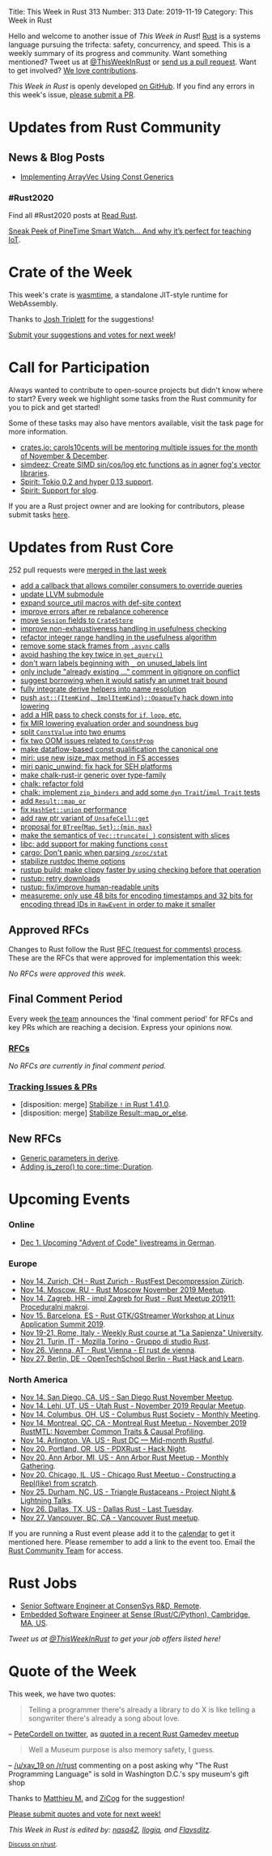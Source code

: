 Title: This Week in Rust 313
Number: 313
Date: 2019-11-19
Category: This Week in Rust

Hello and welcome to another issue of *This Week in Rust*!
[Rust](http://rust-lang.org) is a systems language pursuing the trifecta: safety, concurrency, and speed.
This is a weekly summary of its progress and community.
Want something mentioned? Tweet us at [@ThisWeekInRust](https://twitter.com/ThisWeekInRust) or [send us a pull request](https://github.com/cmr/this-week-in-rust).
Want to get involved? [We love contributions](https://github.com/rust-lang/rust/blob/master/CONTRIBUTING.md).

*This Week in Rust* is openly developed [on GitHub](https://github.com/cmr/this-week-in-rust).
If you find any errors in this week's issue, [please submit a PR](https://github.com/cmr/this-week-in-rust/pulls).

# Updates from Rust Community

## News & Blog Posts

- [Implementing ArrayVec Using Const Generics](http://adventures.michaelfbryan.com/posts/const-arrayvec/)

### #Rust2020

Find all #Rust2020 posts at [Read Rust](https://readrust.net/rust-2020/).

[Sneak Peek of PineTime Smart Watch… And why it’s perfect for teaching IoT](https://medium.com/swlh/sneak-peek-of-pinetime-smart-watch-and-why-its-perfect-for-teaching-iot-81b74161c159?source=friends_link&sk=d9301466f5499bece3e7b638e99ec20d).

# Crate of the Week

This week's crate is [wasmtime](https://github.com/bytecodealliance/wasmtime), a standalone JIT-style runtime for WebAssembly.

Thanks to [Josh Triplett](https://users.rust-lang.org/t/crate-of-the-week/2704/671) for the suggestions!

[Submit your suggestions and votes for next week][submit_crate]!

[submit_crate]: https://users.rust-lang.org/t/crate-of-the-week/2704

# Call for Participation

Always wanted to contribute to open-source projects but didn't know where to start?
Every week we highlight some tasks from the Rust community for you to pick and get started!

Some of these tasks may also have mentors available, visit the task page for more information.

* [crates.io: carols10cents will be mentoring multiple issues for the month of November & December](https://github.com/rust-lang/crates.io/issues?q=is%3Aissue+is%3Aopen+sort%3Aupdated-desc+label%3AE-mentor).
* [simdeez: Create SIMD sin/cos/log etc functions as in agner fog's vector libraries](https://github.com/jackmott/simdeez/issues/17).
* [Spirit: Tokio 0.2 and hyper 0.13 support](https://github.com/vorner/spirit/issues/45).
* [Spirit: Support for slog](https://github.com/vorner/spirit/issues/46).

If you are a Rust project owner and are looking for contributors, please submit tasks [here][guidelines].

[guidelines]: https://users.rust-lang.org/t/twir-call-for-participation/4821

# Updates from Rust Core

252 pull requests were [merged in the last week][merged]

[merged]: https://github.com/search?q=is%3Apr+org%3Arust-lang+is%3Amerged+merged%3A2019-11-11..2019-11-18

* [add a callback that allows compiler consumers to override queries](https://github.com/rust-lang/rust/pull/66297)
* [update LLVM submodule](https://github.com/rust-lang/rust/pull/66318)
* [expand source_util macros with def-site context](https://github.com/rust-lang/rust/pull/66349)
* [improve errors after re rebalance coherence](https://github.com/rust-lang/rust/pull/66253)
* [move `Session` fields to `CrateStore`](https://github.com/rust-lang/rust/pull/66334)
* [improve non-exhaustiveness handling in usefulness checking](https://github.com/rust-lang/rust/pull/66330)
* [refactor integer range handling in the usefulness algorithm](https://github.com/rust-lang/rust/pull/66326)
* [remove some stack frames from `.async` calls](https://github.com/rust-lang/rust/pull/66398)
* [avoid hashing the key twice in `get_query()`](https://github.com/rust-lang/rust/pull/66013)
* [don't warn labels beginning with `_` on unused_labels lint](https://github.com/rust-lang/rust/pull/66419)
* [only include "already existing ..." comment in gitignore on conflict](https://github.com/rust-lang/cargo/pull/7570)
* [suggest borrowing when it would satisfy an unmet trait bound](https://github.com/rust-lang/rust/pull/65456)
* [fully integrate derive helpers into name resolution](https://github.com/rust-lang/rust/pull/64694)
* [push `ast::{ItemKind, ImplItemKind}::OpaqueTy` hack down into lowering](https://github.com/rust-lang/rust/pull/66197)
* [add a HIR pass to check consts for `if`, `loop`, etc.](https://github.com/rust-lang/rust/pull/66170)
* [fix MIR lowering evaluation order and soundness bug](https://github.com/rust-lang/rust/pull/65608)
* [split `ConstValue` into two enums](https://github.com/rust-lang/rust/pull/66233)
* [fix two OOM issues related to `ConstProp`](https://github.com/rust-lang/rust/pull/66394)
* [make dataflow-based const qualification the canonical one](https://github.com/rust-lang/rust/pull/66385)
* [miri: use new isize_max method in FS accesses](https://github.com/rust-lang/miri/pull/1056)
* [miri panic_unwind: fix hack for SEH platforms](https://github.com/rust-lang/rust/pull/66466)
* [make chalk-rust-ir generic over type-family](https://github.com/rust-lang/chalk/pull/284)
* [chalk: refactor fold](https://github.com/rust-lang/chalk/pull/283)
* [chalk: implement `zip_binders` and add some `dyn Trait`/`impl Trait` tests](https://github.com/rust-lang/chalk/pull/282)
* [add `Result::map_or`](https://github.com/rust-lang/rust/pull/66292)
* [fix `HashSet::union` performance](https://github.com/rust-lang/rust/pull/66280)
* [add raw ptr variant of `UnsafeCell::get`](https://github.com/rust-lang/rust/pull/66248)
* [proposal for `BTree`{`Map`, `Set`}`::`{`min`, `max`}](https://github.com/rust-lang/rust/pull/65637)
* [make the semantics of `Vec::truncate(_)` consistent with slices](https://github.com/rust-lang/rust/pull/64432)
* [libc: add support for making functions `const`](https://github.com/rust-lang/libc/pull/1536)
* [cargo: Don't panic when parsing `/proc/stat`](https://github.com/rust-lang/cargo/pull/7580)
* [stabilize rustdoc theme options](https://github.com/rust-lang/rust/pull/54733)
* [rustup build: make clippy faster by using checking before that operation](https://github.com/rust-lang/rustup/pull/2122)
* [rustup: retry downloads](https://github.com/rust-lang/rustup/pull/2121)
* [rustup: fix/improve human-readable units](https://github.com/rust-lang/rustup/pull/2043)
* [measureme: only use 48 bits for encoding timestamps and 32 bits for encoding thread IDs in `RawEvent` in order to make it smaller](https://github.com/rust-lang/measureme/pull/86)

## Approved RFCs

Changes to Rust follow the Rust [RFC (request for comments)
process](https://github.com/rust-lang/rfcs#rust-rfcs). These
are the RFCs that were approved for implementation this week:

*No RFCs were approved this week.*

## Final Comment Period

Every week [the team](https://www.rust-lang.org/team.html) announces the
'final comment period' for RFCs and key PRs which are reaching a
decision. Express your opinions now.

### [RFCs](https://github.com/rust-lang/rfcs/labels/final-comment-period)

*No RFCs are currently in final comment period.*

### [Tracking Issues & PRs](https://github.com/rust-lang/rust/labels/final-comment-period)

* [disposition: merge] [Stabilize `!` in Rust 1.41.0](https://github.com/rust-lang/rust/pull/65355).
* [disposition: merge] [Stabilize Result::map_or_else](https://github.com/rust-lang/rust/pull/66322).

## New RFCs

* [Generic parameters in derive](https://github.com/rust-lang/rfcs/pull/2811).
* [Adding is_zero() to core::time::Duration](https://github.com/rust-lang/rfcs/pull/2814).

# Upcoming Events

### Online

* [Dec  1. Upcoming "Advent of Code" livestreams in German](https://github.com/scy/advent-of-code).

### Europe

* [Nov 14. Zurich, CH - Rust Zurich - RustFest Decompression Zürich](https://www.meetup.com/Rust-Zurich/events/265593126/).
* [Nov 14. Moscow, RU - Rust Moscow November 2019 Meetup](https://www.meetup.com/ru-RU/Rust-%D0%B2-%D0%9C%D0%BE%D1%81%D0%BA%D0%B2%D0%B5/events/266184946/).
* [Nov 14. Zagreb, HR - impl Zagreb for Rust - Rust Meetup 201911: Proceduralni makroi](https://www.meetup.com/Zagreb-Rust-Meetup/events/266226748).
* [Nov 15. Barcelona, ES - Rust GTK/GStreamer Workshop at Linux Application Summit 2019](https://www.meetup.com/Barcelona-Free-Software/events/265596417/).
* [Nov 19-21, Rome, Italy - Weekly Rust course at "La Sapienza" University](https://lugsapienza.altervista.org/corsorust-nov2019).
* [Nov 21. Turin, IT - Mozilla Torino - Gruppo di studio Rust](https://www.meetup.com/Mozilla-Torino/events/265961100).
* [Nov 26. Vienna, AT - Rust Vienna - El rust de vienna](https://www.meetup.com/Rust-Vienna/events/266365092/).
* [Nov 27. Berlin, DE - OpenTechSchool Berlin - Rust Hack and Learn](https://www.meetup.com/opentechschool-berlin/events/nxdpgryzpbkc/).

### North America

* [Nov 14. San Diego, CA, US - San Diego Rust November Meetup](https://www.meetup.com/San-Diego-Rust/events/265981542/).
* [Nov 14. Lehi, UT, US - Utah Rust - November 2019 Regular Meetup](https://www.meetup.com/utah-rust/events/265905259/).
* [Nov 14. Columbus, OH, US - Columbus Rust Society - Monthly Meeting](https://www.meetup.com/columbus-rs/events/dpkhgryzpbsb/).
* [Nov 14. Montreal, QC, CA - Montreal Rust Meetup - November 2019 RustMTL: November Common Traits & Causal Profiling](https://www.meetup.com/Rust-Montreal/events/prvrjryzpbqb/).
* [Nov 14. Arlington, VA, US - Rust DC — Mid-month Rustful](https://www.meetup.com/RustDC/events/265769078).
* [Nov 20. Portland, OR, US - PDXRust - Hack Night](https://www.meetup.com/PDXRust/events/265998640/).
* [Nov 20. Ann Arbor, MI, US - Ann Arbor Rust Meetup - Monthly Gathering](https://www.meetup.com/Ann-Arbor-Rust-Meetup/events/zdfscryzpbkc/).
* [Nov 20. Chicago, IL, US - Chicago Rust Meetup - Constructing a Repl(like) from scratch](https://www.meetup.com/Chicago-Rust-Meetup/events/266237535/).
* [Nov 25. Durham, NC, US - Triangle Rustaceans - Project Night & Lightning Talks](https://www.meetup.com/triangle-rustaceans/events/mfglwpyzpbhc/).
* [Nov 26. Dallas, TX, US - Dallas Rust - Last Tuesday](https://www.meetup.com/Dallas-Rust/events/zfgwzmyzpbjc/).
* [Nov 27. Vancouver, BC, CA - Vancouver Rust meetup](https://www.meetup.com/Vancouver-Rust/events/rwcpfryzpbkc/).

If you are running a Rust event please add it to the [calendar] to get
it mentioned here. Please remember to add a link to the event too.
Email the [Rust Community Team][community] for access.

[calendar]: https://www.google.com/calendar/embed?src=apd9vmbc22egenmtu5l6c5jbfc%40group.calendar.google.com
[community]: mailto:community-team@rust-lang.org

# Rust Jobs

* [Senior Software Engineer at ConsenSys R&D, Remote](https://consensys.net/open-roles/1792013/).
* [Embedded Software Engineer at Sense (Rust/C/Python), Cambridge, MA, US](https://apply.workable.com/sense/j/ADDB5A7717/).

*Tweet us at [@ThisWeekInRust](https://twitter.com/ThisWeekInRust) to get your job offers listed here!*

# Quote of the Week

This week, we have two quotes:

> Telling a programmer there's already a library to do X is like telling a songwriter there's already a song about love.

– [PeteCordell on twitter](https://twitter.com/petecordell/status/428542622844477441), as [quoted in a recent Rust Gamedev meetup](https://www.youtube.com/watch?v=lpOg2nl3kr0)

> Well a Museum purpose is also memory safety, I guess.

– [/u/xav_19 on /r/rust](https://www.reddit.com/r/rust/comments/dxh6pg/why_is_trpl_sold_in_the_gift_shop_at_the_spy/f7r8d3k?utm_source=share&utm_medium=web2x) commenting on a post asking why "The Rust Programming Language" is sold in Washington D.C.'s spy museum's gift shop

Thanks to [Matthieu M.](https://users.rust-lang.org/t/twir-quote-of-the-week/328/737) and [ZiCog](https://users.rust-lang.org/t/twir-quote-of-the-week/328/739) for the suggestion!

[Please submit quotes and vote for next week!](https://users.rust-lang.org/t/twir-quote-of-the-week/328)

*This Week in Rust is edited by: [nasa42](https://github.com/nasa42), [llogiq](https://github.com/llogiq), and [Flavsditz](https://github.com/Flavsditz).*

<small>[Discuss on r/rust]().</small>
